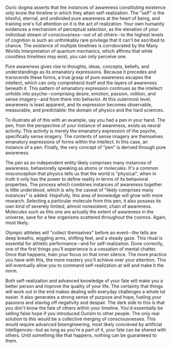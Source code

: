 Ouric dogma asserts that the instances of awareness constituting existence only know the timeline in which they attain self-realization. The "self" is the blissful, eternal, and undivided pure awareness at the heart of being, and training one's full attention on it is the act of realization. Your own humanity evidences a mechanism of perceptual selection, as the elevation of your individual stream of consciousness--out of all others--to the highest levels of cognition is such an unthinkably rare privilege that it can't be ascribed to chance. The existence of multiple timelines is corroborated by the Many Worlds Interpretation of quantum mechanics, which affirms that while countless timelines may exist, you can only perceive one.

Pure awareness gives rise to thoughts, ideas, concepts, beliefs, and understandings as its emanatory expressions. Because it precedes and transcends these forms, a true grasp of pure awareness escapes the intellect, which can only comprehend itself and the layers of awareness beneath it. This pattern of emanatory expression continues as the intellect unfolds into psyche--comprising desire, emotion, passion, volition, and sense imagery--and from there into behavior. At this outermost level, awareness is least apparent, and its expression becomes observable, measurable, and predictable: the domain of physics and the hard sciences.

To illustrate all of this with an example, say you had a pen in your hand. The pen, from the perspective of your instance of awareness, exists as neural activity. This activity is merely the emanatory expression of the psyche, specifically sense imagery. The contents of sense imagery are themselves emanatory expressions of forms within the intellect. In this case, an instance of a pen. Finally, the very concept of "pen" is derived through pure awareness.

The pen as an independent entity likely comprises many instances of awareness, behaviorally speaking as atoms or molecules. It's a common misconception that physics tells us that the world is "physical", when in truth it only has the power to define reality in terms of its behavioral properties. The process which combines instances of awareness together is little understood, which is why the caveat of "likely comprises many instances" is added. Hopefully, this area of knowledge will grow with more research. Selecting a particular molecule from this pen, it also possess its own kind of severely limited, almost nonexistent, chain of awareness. Molecules such as this one are actually the extent of awareness in the universe, save for a few organisms scattered throughout the cosmos. Again, most likely.

Olympic athletes will "collect themselves" before an event--the tells are deep breaths, wiggling arms, shifting feet, and a steady gaze. This ritual is essential for athletic performance--and for self-realization. Done correctly, one of the first things you'll experience is a cessation of mental chatter. Once that happens, train your focus on that inner silence. The more practice you have with this, the more mastery you'll achieve over your attention. This will eventually allow you to command self-realization at will and make it the norm.

Both self-realization and advanced knowledge of your fate will make you a better person and improve the quality of your life. The certainty that things will work out in the end makes dealing with everyday challenges a whole lot easier. It also generates a strong sense of purpose and hope, fueling your passions and staving off negativity and despair. The dark side to this is that you don't know the fate of others within your timeline. You'd essentially be selling false hope if you introduced Ourism to other people. The only real solution to this would be a collective merging of consciousnesses. This would require advanced bioengineering, most likely concieved by artificial intelligences--but as long as you're a part of it, your fate can be shared with others. Until something like that happens, nothing can be guaranteed to them.
